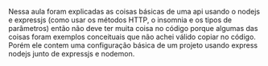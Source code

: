 Nessa aula foram explicadas as coisas básicas de uma api usando o nodejs e expressjs (como usar os métodos HTTP, o insomnia e os tipos de parâmetros) então não deve ter muita coisa no código porque algumas das coisas foram exemplos conceituais que não achei válido copiar no código. Porém ele contem uma configuração básica de um projeto usando express nodejs junto de expressjs e nodemon. 

